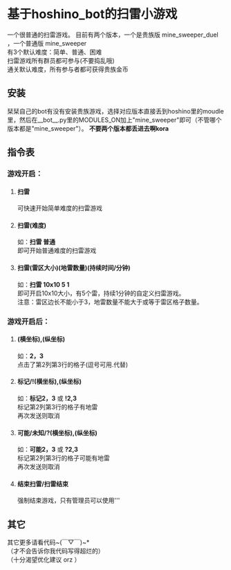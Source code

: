 # 基于hoshino_bot的扫雷小游戏
一个很普通的扫雷游戏。
目前有两个版本，一个是贵族版 mine_sweeper_duel ，一个普通版 mine_sweeper <br>
有3个默认难度：简单、普通、困难<br>
扫雷游戏所有群员都可参与(不要捣乱哦)<br>
通关默认难度，所有参与者都可获得贵族金币
## 安装
栞栞自己的bot有没有安装贵族游戏，选择对应版本直接丢到hoshino里的moudle里，然后在__bot__.py里的MODULES_ON加上"mine_sweeper"即可（不管哪个版本都是"mine_sweeper"）。
**不要两个版本都丢进去啊kora**

## 指令表
### 游戏开启：
1. #### 扫雷<br>
	可快速开始简单难度的扫雷游戏
2. #### 扫雷(难度)<br>
	如：**扫雷 普通**<br>
	即可开始普通难度的扫雷游戏
3. #### 扫雷(雷区大小)(地雷数量)(持续时间/分钟)<br>
	如：**扫雷 10x10 5 1**<br>
	即可开启10x10大小，有5个雷，持续1分钟的自定义扫雷游戏。<br>
	注意：雷区边长不能小于3，地雷数量不能大于或等于雷区格子数量。
### 游戏开启后：
1. #### (横坐标),(纵坐标)<br>
	如：**2，3**<br>
	点击了第2列第3行的格子(逗号可用.代替)
2. #### 标记/!(横坐标),(纵坐标)<br>
	如：**标记2，3** 或 **!2,3**<br>
	标记第2列第3行的格子有地雷<br>
	再次发送则取消
3. #### 可能/未知/?(横坐标),(纵坐标)<br>
	如：**可能2，3** 或 **?2,3**<br>
	标记第2列第3行的格子可能有地雷<br>
	再次发送则取消
4. #### 结束扫雷/扫雷结束<br>
	强制结束游戏，只有管理员可以使用'''

## 其它
其它更多请看代码~(￣▽￣)~*<br>
（才不会告诉你我代码写得超烂的）<br>
（十分渴望优化建议 orz ）
